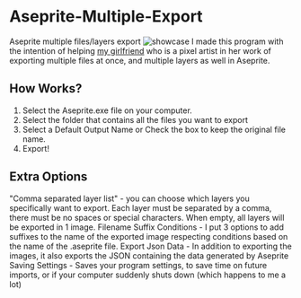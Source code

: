 # Aseprite-Multiple-Export
Aseprite multiple files/layers export
![showcase](https://prnt.sc/hRnR9fZaZlzC)
 I made this program with the intention of helping [my girlfriend](https://pyxelspace.com/) who is a pixel artist in her work of exporting multiple files at once, and multiple layers as well in Aseprite.
 
 ## How Works?
 1. Select the Aseprite.exe file on your computer.
 2. Select the folder that contains all the files you want to export
 3. Select a Default Output Name or Check the box to keep the original file name.
 4. Export!

## Extra Options
"Comma separated layer list" - you can choose which layers you specifically want to export. Each layer must be separated by a comma, there must be no spaces or special characters. When empty, all layers will be exported in 1 image.
Filename Suffix Conditions - I put 3 options to add suffixes to the name of the exported image respecting conditions based on the name of the .aseprite file.
Export Json Data - In addition to exporting the images, it also exports the JSON containing the data generated by Aseprite
Saving Settings - Saves your program settings, to save time on future imports, or if your computer suddenly shuts down (which happens to me a lot)
